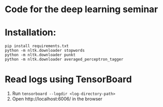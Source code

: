 # Code for the deep learning seminar

Installation:
====

```
pip install requirements.txt
python -m nltk.downloader stopwords
python -m nltk.downloader punkt
python -m nltk.downloader averaged_perceptron_tagger
```

Read logs using TensorBoard
========

1. Run ``tensorboard --logdir <log-directory-path>``
2. Open http://localhost:6006/ in the browser


